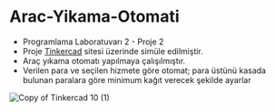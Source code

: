 # Arac-Yikama-Otomati
- Programlama Laboratuvarı 2 - Proje 2 
- Proje [Tinkercad](https://www.tinkercad.com/) sitesi üzerinde simüle edilmiştir.
- Araç yıkama otomatı yapılmaya çalışılmıştır.
- Verilen para ve seçilen hizmete göre otomat; para üstünü kasada bulunan paralara göre minimum kağıt verecek şekilde ayarlar

![Copy of Tinkercad 10 (1)](https://user-images.githubusercontent.com/86842336/166301405-028d1c22-2711-46b4-b967-61fe8f6823cc.png)
